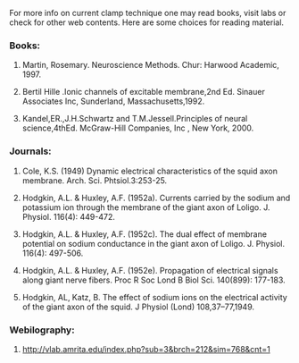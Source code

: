
For more info on current clamp technique one may read books, visit labs or check for other web contents. Here are some choices for reading material.

 

### Books: 
 

1. Martin, Rosemary. Neuroscience Methods. Chur: Harwood Academic, 1997.

2. Bertil Hille .Ionic channels of excitable membrane,2nd Ed. Sinauer Associates Inc, Sunderland, Massachusetts,1992.

3. Kandel,ER.,J.H.Schwartz and T.M.Jessell.Principles of neural science,4thEd. McGraw-Hill Companies, Inc , New York, 2000.

 

### Journals:
 

1. Cole, K.S. (1949) Dynamic electrical characteristics of the squid axon membrane. Arch. Sci. Phtsiol.3:253-25.

2. Hodgkin, A.L. & Huxley, A.F. (1952a). Currents carried by the sodium and potassium ion through the membrane of the giant axon of Loligo. J. Physiol. 116(4): 449-472.

3. Hodgkin, A.L. & Huxley, A.F. (1952c). The dual effect of membrane potential on sodium conductance in the giant axon of Loligo. J. Physiol. 116(4): 497-506.

4. Hodgkin, A.L. & Huxley, A.F. (1952e). Propagation of electrical signals along giant nerve fibers. Proc R Soc Lond B Biol Sci. 140(899): 177-183.

5. Hodgkin, AL, Katz, B. The effect of sodium ions on the electrical activity of the giant axon of the squid. J Physiol (Lond) 108,37–77,1949.
 
 

### Webilography:
 

1. http://vlab.amrita.edu/index.php?sub=3&brch=212&sim=768&cnt=1

